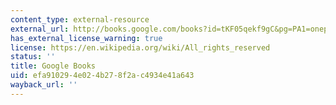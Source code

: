 ```yaml
---
content_type: external-resource
external_url: http://books.google.com/books?id=tKF05qekf9gC&pg=PA1=onepage
has_external_license_warning: true
license: https://en.wikipedia.org/wiki/All_rights_reserved
status: ''
title: Google Books
uid: efa91029-4e02-4b27-8f2a-c4934e41a643
wayback_url: ''
---
```


